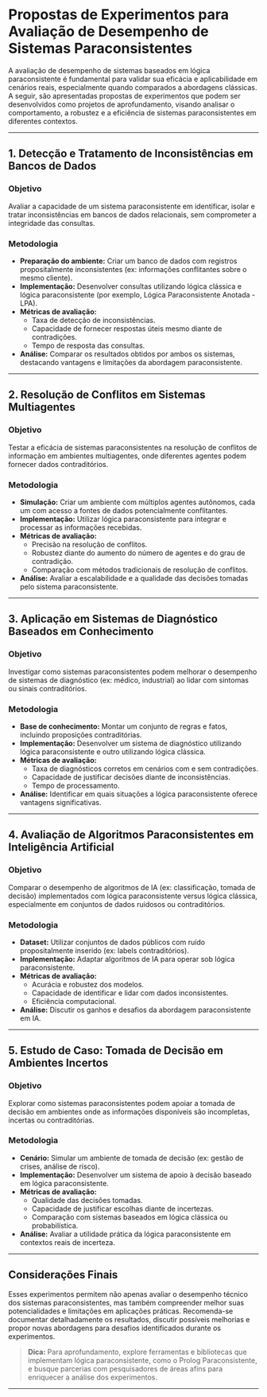 
# Propostas de Experimentos para Avaliação de Desempenho de Sistemas Paraconsistentes

A avaliação de desempenho de sistemas baseados em lógica paraconsistente é fundamental para validar sua eficácia e aplicabilidade em cenários reais, especialmente quando comparados a abordagens clássicas. A seguir, são apresentadas propostas de experimentos que podem ser desenvolvidos como projetos de aprofundamento, visando analisar o comportamento, a robustez e a eficiência de sistemas paraconsistentes em diferentes contextos.

---

## 1. **Detecção e Tratamento de Inconsistências em Bancos de Dados**

### Objetivo
Avaliar a capacidade de um sistema paraconsistente em identificar, isolar e tratar inconsistências em bancos de dados relacionais, sem comprometer a integridade das consultas.

### Metodologia
- **Preparação do ambiente:** Criar um banco de dados com registros propositalmente inconsistentes (ex: informações conflitantes sobre o mesmo cliente).
- **Implementação:** Desenvolver consultas utilizando lógica clássica e lógica paraconsistente (por exemplo, Lógica Paraconsistente Anotada - LPA).
- **Métricas de avaliação:** 
  - Taxa de detecção de inconsistências.
  - Capacidade de fornecer respostas úteis mesmo diante de contradições.
  - Tempo de resposta das consultas.
- **Análise:** Comparar os resultados obtidos por ambos os sistemas, destacando vantagens e limitações da abordagem paraconsistente.

---

## 2. **Resolução de Conflitos em Sistemas Multiagentes**

### Objetivo
Testar a eficácia de sistemas paraconsistentes na resolução de conflitos de informação em ambientes multiagentes, onde diferentes agentes podem fornecer dados contraditórios.

### Metodologia
- **Simulação:** Criar um ambiente com múltiplos agentes autônomos, cada um com acesso a fontes de dados potencialmente conflitantes.
- **Implementação:** Utilizar lógica paraconsistente para integrar e processar as informações recebidas.
- **Métricas de avaliação:**
  - Precisão na resolução de conflitos.
  - Robustez diante do aumento do número de agentes e do grau de contradição.
  - Comparação com métodos tradicionais de resolução de conflitos.
- **Análise:** Avaliar a escalabilidade e a qualidade das decisões tomadas pelo sistema paraconsistente.

---

## 3. **Aplicação em Sistemas de Diagnóstico Baseados em Conhecimento**

### Objetivo
Investigar como sistemas paraconsistentes podem melhorar o desempenho de sistemas de diagnóstico (ex: médico, industrial) ao lidar com sintomas ou sinais contraditórios.

### Metodologia
- **Base de conhecimento:** Montar um conjunto de regras e fatos, incluindo proposições contraditórias.
- **Implementação:** Desenvolver um sistema de diagnóstico utilizando lógica paraconsistente e outro utilizando lógica clássica.
- **Métricas de avaliação:**
  - Taxa de diagnósticos corretos em cenários com e sem contradições.
  - Capacidade de justificar decisões diante de inconsistências.
  - Tempo de processamento.
- **Análise:** Identificar em quais situações a lógica paraconsistente oferece vantagens significativas.

---

## 4. **Avaliação de Algoritmos Paraconsistentes em Inteligência Artificial**

### Objetivo
Comparar o desempenho de algoritmos de IA (ex: classificação, tomada de decisão) implementados com lógica paraconsistente versus lógica clássica, especialmente em conjuntos de dados ruidosos ou contraditórios.

### Metodologia
- **Dataset:** Utilizar conjuntos de dados públicos com ruído propositalmente inserido (ex: labels contraditórios).
- **Implementação:** Adaptar algoritmos de IA para operar sob lógica paraconsistente.
- **Métricas de avaliação:**
  - Acurácia e robustez dos modelos.
  - Capacidade de identificar e lidar com dados inconsistentes.
  - Eficiência computacional.
- **Análise:** Discutir os ganhos e desafios da abordagem paraconsistente em IA.

---

## 5. **Estudo de Caso: Tomada de Decisão em Ambientes Incertos**

### Objetivo
Explorar como sistemas paraconsistentes podem apoiar a tomada de decisão em ambientes onde as informações disponíveis são incompletas, incertas ou contraditórias.

### Metodologia
- **Cenário:** Simular um ambiente de tomada de decisão (ex: gestão de crises, análise de risco).
- **Implementação:** Desenvolver um sistema de apoio à decisão baseado em lógica paraconsistente.
- **Métricas de avaliação:**
  - Qualidade das decisões tomadas.
  - Capacidade de justificar escolhas diante de incertezas.
  - Comparação com sistemas baseados em lógica clássica ou probabilística.
- **Análise:** Avaliar a utilidade prática da lógica paraconsistente em contextos reais de incerteza.

---

## Considerações Finais

Esses experimentos permitem não apenas avaliar o desempenho técnico dos sistemas paraconsistentes, mas também compreender melhor suas potencialidades e limitações em aplicações práticas. Recomenda-se documentar detalhadamente os resultados, discutir possíveis melhorias e propor novas abordagens para desafios identificados durante os experimentos.

> **Dica:** Para aprofundamento, explore ferramentas e bibliotecas que implementam lógica paraconsistente, como o Prolog Paraconsistente, e busque parcerias com pesquisadores de áreas afins para enriquecer a análise dos experimentos.

---
```